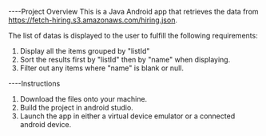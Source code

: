 ----Project Overview
This is a Java Android app that retrieves the data from https://fetch-hiring.s3.amazonaws.com/hiring.json.

The list of datas is displayed to the user to fulfill the following requirements:
1. Display all the items grouped by "listId"
2. Sort the results first by "listId" then by "name" when displaying.
3. Filter out any items where "name" is blank or null.

----Instructions
1. Download the files onto your machine.
2. Build the project in android studio.
3. Launch the app in either a virtual device emulator or a connected android device.